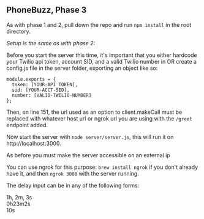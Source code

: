 ## PhoneBuzz, Phase 3

As with phase 1 and 2, pull down the repo and run `npm install` in the root directory.

_Setup is the same as with phase 2:_

Before you start the server this time, it's important that you either hardcode your Twilio api token, account SID, and a valid Twilio number in OR create a config.js file in the server folder, exporting an object like so:

````
module.exports = {
  token: [YOUR-API_TOKEN],
  sid: [YOUR-ACCT-SID],
  number: [VALID-TWILIO-NUMBER]
};
````
Then, on line 151, the url used as an option to client.makeCall must be replaced with whatever host url or ngrok url you are using with the `/greet` endpoint added.

Now start the server with `node server/server.js`, this will run it on http://localhost:3000.

As before you must make the server accessible on an external ip

You can use ngrok for this purpose: `brew install ngrok` if you don't already have it, and then `ngrok 3000` with the server running.

The delay input can be in any of the following forms:

1h, 2m, 3s <br>
0h23m2s <br>
10s

